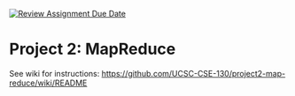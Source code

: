 [![Review Assignment Due Date](https://classroom.github.com/assets/deadline-readme-button-24ddc0f5d75046c5622901739e7c5dd533143b0c8e959d652212380cedb1ea36.svg)](https://classroom.github.com/a/x9_Fe72t)
# Project 2: MapReduce

See wiki for instructions: https://github.com/UCSC-CSE-130/project2-map-reduce/wiki/README
